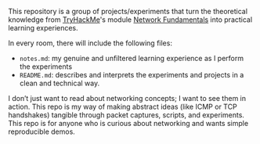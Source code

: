 This repository is a group of projects/experiments that turn the theoretical knowledge from [TryHackMe](https://tryhackme.com/)'s module [Network Fundamentals](https://tryhackme.com/module/network-fundamentals) into practical learning experiences. 

In every room, there will include the following files:
- `notes.md`: my genuine and unfiltered learning experience as I perform the experiments
- `README.md`: describes and interprets the experiments and projects in a clean and technical way.

I don’t just want to read about networking concepts; I want to see them in action. This repo is my way of making abstract ideas (like ICMP or TCP handshakes) tangible through packet captures, scripts, and experiments. This repo is for anyone who is curious about networking and wants simple reproducible demos.